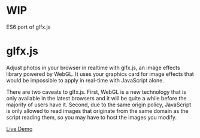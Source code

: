 # WIP

ES6 port of glfx.js

# glfx.js
Adjust photos in your browser in realtime with glfx.js, an image effects library powered by WebGL. It uses your graphics card for image effects that would be impossible to apply in real-time with JavaScript alone.

There are two caveats to glfx.js. First, WebGL is a new technology that is only available in the latest browsers and it will be quite a while before the majority of users have it. Second, due to the same origin policy, JavaScript is only allowed to read images that originate from the same domain as the script reading them, so you may have to host the images you modify.

[Live Demo](http://evanw.github.com/glfx.js/demo/)
